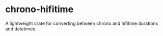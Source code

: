 # chrono-hifitime
A lightweight crate for converting between chrono and hifitime durations and
datetimes.

